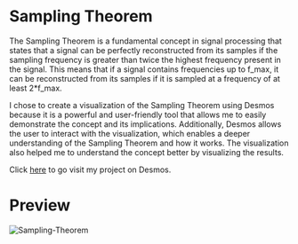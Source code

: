 # Sampling Theorem

The Sampling Theorem is a fundamental concept in signal processing that states that a signal can be perfectly reconstructed from its samples if the sampling frequency is greater than twice the highest frequency present in the signal. This means that if a signal contains frequencies up to f_max, it can be reconstructed from its samples if it is sampled at a frequency of at least 2*f_max.

I chose to create a visualization of the Sampling Theorem using Desmos because it is a powerful and user-friendly tool that allows me to easily demonstrate the concept and its implications. Additionally, Desmos allows the user to interact with the visualization, which enables a deeper understanding of the Sampling Theorem and how it works. The visualization also helped me to understand the concept better by visualizing the results.

Click [here](https://www.desmos.com/calculator/vuykpmfe9r) to go visit my project on Desmos.

# Preview 

![Sampling-Theorem](https://user-images.githubusercontent.com/91396656/215157800-fd316013-81d5-4f5d-bb4c-7c1e2f0869f9.gif)

